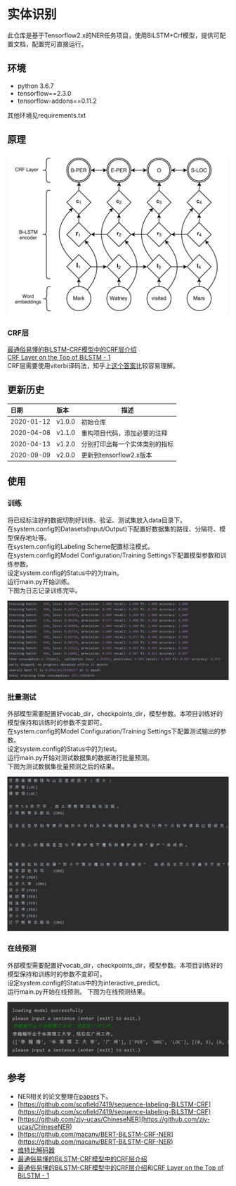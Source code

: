 # 实体识别
此仓库是基于Tensorflow2.x的NER任务项目，使用BiLSTM+Crf模型，提供可配置文档，配置完可直接运行。

## 环境
* python 3.6.7
* tensorflow==2.3.0
* tensorflow-addons==0.11.2

其他环境见requirements.txt

## 原理 
 
![model](img/model.png) 
 
### CRF层
[最通俗易懂的BiLSTM-CRF模型中的CRF层介绍](https://zhuanlan.zhihu.com/p/44042528)  
[CRF Layer on the Top of BiLSTM - 1](https://createmomo.github.io/2017/09/12/CRF_Layer_on_the_Top_of_BiLSTM_1/)  
CRF层需要使用viterbi译码法，知乎上[这个答案](https://www.zhihu.com/question/20136144)比较容易理解。   

## 更新历史
日期|版本|描述
:---|:---|---
2020-01-12|v1.0.0|初始仓库
2020-04-08|v1.1.0|重构项目代码，添加必要的注释
2020-04-13|v1.2.0|分别打印出每一个实体类别的指标
2020-09-09|v2.0.0|更新到tensorflow2.x版本

## 使用
### 训练
将已经标注好的数据切割好训练、验证、测试集放入data目录下。  
在system.config的Datasets(Input/Output)下配置好数据集的路径、分隔符、模型保存地址等。  
在system.config的Labeling Scheme配置标注模式。  
在system.config的Model Configuration/Training Settings下配置模型参数和训练参数。  
设定system.config的Status中的为train。  
运行main.py开始训练。  
下图为日志记录训练完毕。 
 
![model](img/train.png)  

### 批量测试
外部模型需要配置好vocab_dir，checkpoints_dir，模型参数。本项目训练好的模型保持和训练时的参数不变即可。  
在system.config的Model Configuration/Training Settings下配置测试输出的参数。  
设定system.config的Status中的为test。  
运行main.py开始对测试数据集的数据进行批量预测。    
下图为测试数据集批量预测之后的结果。  

![test](img/test.png) 

### 在线预测
外部模型需要配置好vocab_dir，checkpoints_dir，模型参数。本项目训练好的模型保持和训练时的参数不变即可。  
设定system.config的Status中的为interactive_predict。  
运行main.py开始在线预测。 
下图为在线预测结果。  

![test](img/online_predict.png)  

## 参考
+ NER相关的论文整理在[papers](papers)下。  
+ [https://github.com/scofield7419/sequence-labeling-BiLSTM-CRF](https://github.com/scofield7419/sequence-labeling-BiLSTM-CRF)
+ [https://github.com/zjy-ucas/ChineseNER](https://github.com/zjy-ucas/ChineseNER)
+ [https://github.com/macanv/BERT-BiLSTM-CRF-NER](https://github.com/macanv/BERT-BiLSTM-CRF-NER)
+ [维特比解码器](https://www.zhihu.com/question/20136144)
+ [最通俗易懂的BiLSTM-CRF模型中的CRF层介绍](https://zhuanlan.zhihu.com/p/44042528)
+ [最通俗易懂的BiLSTM-CRF模型中的CRF层介绍](https://zhuanlan.zhihu.com/p/44042528)和[CRF Layer on the Top of BiLSTM - 1](https://createmomo.github.io/2017/09/12/CRF_Layer_on_the_Top_of_BiLSTM_1/)